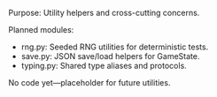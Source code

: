 Purpose: Utility helpers and cross-cutting concerns.

Planned modules:
- rng.py: Seeded RNG utilities for deterministic tests.
- save.py: JSON save/load helpers for GameState.
- typing.py: Shared type aliases and protocols.

No code yet—placeholder for future utilities.

